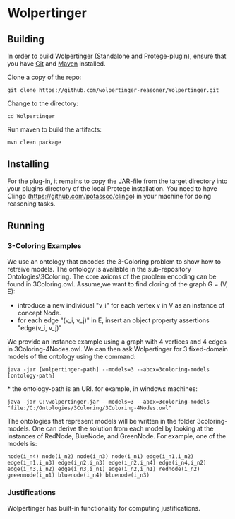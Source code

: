 # Wolpertinger

## Building

In order to build Wolpertinger (Standalone and Protege-plugin), ensure that you have [Git](https://git-scm.com/downloads) and [Maven](https://maven.apache.org/download.cgi) installed.

Clone a copy of the repo:

```
git clone https://github.com/wolpertinger-reasoner/Wolpertinger.git
```

Change to the directory:

```
cd Wolpertinger
```

Run maven to build the artifacts:

```
mvn clean package
```

## Installing

For the plug-in, it remains to copy the JAR-file from the target directory into your plugins directory of the local Protege installation. You need to have Clingo (https://github.com/potassco/clingo) in your machine for doing reasoning tasks.

## Running

### 3-Coloring Examples

We use an ontology that encodes the 3-Coloring problem to show how to retreive models. The ontology is available in the sub-repository Ontologies\3Coloring. The core axioms of the problem encoding can be found in 3Coloring.owl. Assume,we want to find cloring of the  graph G = (V, E):
* introduce a new individual "v_i" for each vertex v in V as an instance of concept Node.
* for each edge "(v_i, v_j)" in E, insert an object property assertions "edge(v_i, v_j)"

We provide an instance example using a graph with 4 vertices and 4 edges in 3Coloring-4Nodes.owl. We can then ask Wolpertinger for 3 fixed-domain models of the ontology using the command:

```
java -jar [wolpertinger-path] --models=3 --abox=3coloring-models [ontology-path]
```

\* the ontology-path is an URI. for example, in windows machines:
```
java -jar C:\wolpertinger.jar --models=3 --abox=3coloring-models "file:/C:/Ontologies/3Coloring/3Coloring-4Nodes.owl"
```

The ontologies that represent models will be written in the folder 3coloring-models. One can derive the solution from each model by looking at the instances of RedNode, BlueNode, and GreenNode. For example, one of the models is:

```
node(i_n4) node(i_n2) node(i_n3) node(i_n1) edge(i_n1,i_n2) edge(i_n1,i_n3) edge(i_n2,i_n3) edge(i_n2,i_n4) edge(i_n4,i_n2) edge(i_n3,i_n2) edge(i_n3,i_n1) edge(i_n2,i_n1) rednode(i_n2) greennode(i_n1) bluenode(i_n4) bluenode(i_n3)
```

### Justifications

Wolpertinger has built-in functionality for computing justifications.
